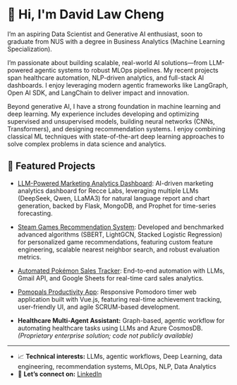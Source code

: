 # 👋 Hi, I'm David Law Cheng

I’m an aspiring Data Scientist and Generative AI enthusiast, soon to graduate from NUS with a degree in Business Analytics (Machine Learning Specialization).

I’m passionate about building scalable, real-world AI solutions—from LLM-powered agentic systems to robust MLOps pipelines. My recent projects span healthcare automation, NLP-driven analytics, and full-stack AI dashboards. I enjoy leveraging modern agentic frameworks like LangGraph, Open AI SDK, and LangChain to deliver impact and innovation.

Beyond generative AI, I have a strong foundation in machine learning and deep learning. My experience includes developing and optimizing supervised and unsupervised models, building neural networks (CNNs, Transformers), and designing recommendation systems. I enjoy combining classical ML techniques with state-of-the-art deep learning approaches to solve complex problems in data science and analytics.

## 🌟 Featured Projects

- [LLM-Powered Marketing Analytics Dashboard](https://github.com/dlawc/LLM-Powered-Dashboard): AI-driven marketing analytics dashboard for Recce Labs, leveraging multiple LLMs (DeepSeek, Qwen, LLaMA3) for natural language report and chart generation, backed by Flask, MongoDB, and Prophet for time-series forecasting.

- [Steam Games Recommendation System](https://github.com/dlawc/steam-games-recommender): Developed and benchmarked advanced algorithms (SBERT, LightGCN, Stacked Logistic Regression) for personalized game recommendations, featuring custom feature engineering, scalable nearest neighbor search, and robust evaluation metrics.

- [Automated Pokémon Sales Tracker](https://github.com/dlawc/pokemon-sales-tracker): End-to-end automation with LLMs, Gmail API, and Google Sheets for real-time card sales analytics.


- [Pomopals Productivity App](https://github.com/dlawc/pomopals): Responsive Pomodoro timer web application built with Vue.js, featuring real-time achievement tracking, user-friendly UI, and agile SCRUM-based development.

- **Healthcare Multi-Agent Assistant:** Graph-based, agentic workflow for automating healthcare tasks using LLMs and Azure CosmosDB. *(Proprietary enterprise solution; code not publicly available)*


---

- 📈 **Technical interests:** LLMs, agentic workflows, Deep Learning, data engineering, recommendation systems, MLOps, NLP, Data Analytics
- 🤝 **Let’s connect on:** [LinkedIn](https://www.linkedin.com/in/david-law-cheng/)

